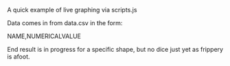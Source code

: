 A quick example of live graphing via scripts.js 

Data comes in from data.csv in the form:

NAME,NUMERICALVALUE

End result is in progress for a specific shape, but no dice just yet as frippery is afoot.
